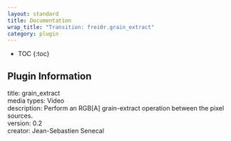 ```yaml
---
layout: standard
title: Documentation
wrap_title: "Transition: frei0r.grain_extract"
category: plugin
---
```

* TOC
{:toc}

## Plugin Information

title: grain_extract  
media types:
Video  
description: Perform an RGB[A] grain-extract operation between the pixel sources.  
version: 0.2  
creator: Jean-Sebastien Senecal  
